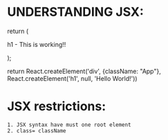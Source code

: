 # UNDERSTANDING JSX:

return (
    <div className="App">
      h1 - This is working!!
    </div>

  );

return React.createElement('div', {className: "App"}, React.createElement('h1', null, 'Hello World!'))


# JSX restrictions:
    1. JSX syntax have must one root element
    2. class= className

